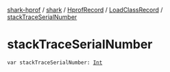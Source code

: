[shark-hprof](../../../index.md) / [shark](../../index.md) / [HprofRecord](../index.md) / [LoadClassRecord](index.md) / [stackTraceSerialNumber](./stack-trace-serial-number.md)

# stackTraceSerialNumber

`var stackTraceSerialNumber: `[`Int`](https://kotlinlang.org/api/latest/jvm/stdlib/kotlin/-int/index.html)